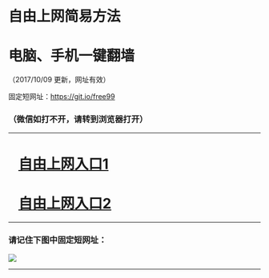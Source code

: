 ﻿# 自由上网简易方法

# 电脑、手机一键翻墙

（2017/10/09 更新，网址有效）

固定短网址：https://git.io/free99

### （微信如打不开，请转到浏览器打开）


***





# &nbsp;&nbsp; <a href="http://ft776128473.fwq-tz-1001.info/fwqtz01.html?t=10090015552 " target="_blank">自由上网入口1</a>
# &nbsp;&nbsp; <a href="http://ft2483515116.fwq-tz-1002.info/fwqtz02.html?t=100900118803 " target="_blank">自由上网入口2</a>
***

### 请记住下图中固定短网址：

<img src="https://s3-us-west-2.amazonaws.com/fwq-1001/yjfq-20170905okok.png" /> 


***

